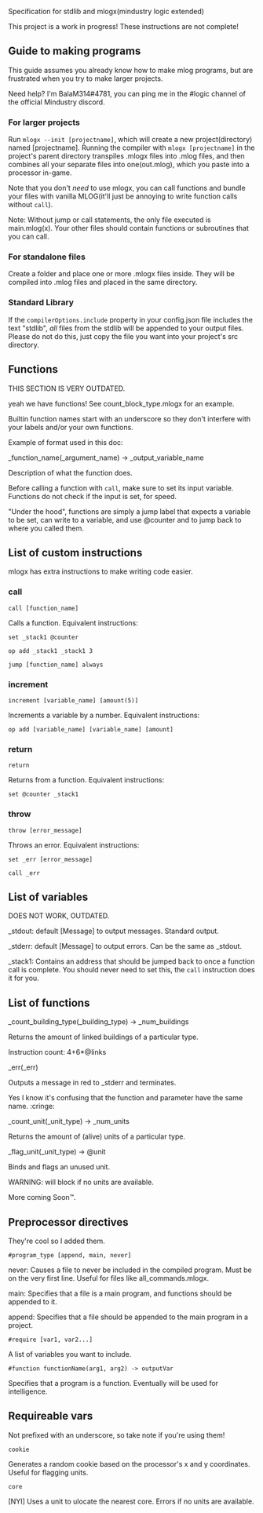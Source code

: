 Specification for stdlib and mlogx(mindustry logic extended)

This project is a work in progress! These instructions are not complete!

## Guide to making programs
This guide assumes you already know how to make mlog programs, but are frustrated when you try to make larger projects.

Need help? I'm BalaM314#4781, you can ping me in the #logic channel of the official Mindustry discord.

### For larger projects
Run `mlogx --init [projectname]`, which will create a new project(directory) named [projectname].
Running the compiler with `mlogx [projectname]` in the project's parent directory transpiles .mlogx files into .mlog files, and then combines all your separate files into one(out.mlog), which you paste into a processor in-game.

Note that you don't *need* to use mlogx, you can call functions and bundle your files with vanilla MLOG(it'll just be annoying to write function calls without `call`).

Note: Without jump or call statements, the only file executed is main.mlog(x). Your other files should contain functions or subroutines that you can call.

### For standalone files
Create a folder and place one or more .mlogx files inside. They will be compiled into .mlog files and placed in the same directory.

### Standard Library
If the `compilerOptions.include` property in your config.json file includes the text "stdlib", *all* files from the stdlib will be appended to your output files. Please do not do this, just copy the file you want into your project's src directory.

## Functions

THIS SECTION IS VERY OUTDATED.

yeah we have functions! See count_block_type.mlogx for an example.

Builtin function names start with an underscore so they don't interfere with your labels and/or your own functions.

Example of format used in this doc:

_function_name(_argument_name) -> _output_variable_name

Description of what the function does.

Before calling a function with `call`, make sure to set its input variable.
Functions do not check if the input is set, for speed.

"Under the hood", functions are simply a jump label that expects a variable to be set, can write to a variable, and use @counter and <stack1> to jump back to where you called them.

## List of custom instructions

mlogx has extra instructions to make writing code easier.

### call

`call [function_name]`

Calls a function. Equivalent instructions:

`set _stack1 @counter`

`op add _stack1 _stack1 3`

`jump [function_name] always`

### increment

`increment [variable_name] [amount(5)]`

Increments a variable by a number. Equivalent instructions:

`op add [variable_name] [variable_name] [amount]`

### return

`return`

Returns from a function. Equivalent instructions:

`set @counter _stack1`

### throw

`throw [error_message]`

Throws an error. Equivalent instructions:

`set _err [error_message]`

`call _err`

## List of variables
DOES NOT WORK, OUTDATED.
 
_stdout: default [Message] to output messages. Standard output.

_stderr: default [Message] to output errors. Can be the same as _stdout.

_stack1: Contains an address that should be jumped back to once a function call is complete. You should never need to set this, the `call` instruction does it for you.

## List of functions

_count_building_type(_building_type) -> _num_buildings

Returns the amount of linked buildings of a particular type.

Instruction count: 4+6*@links



_err(_err)

Outputs a message in red to _stderr and terminates.

Yes I know it's confusing that the function and parameter have the same name. :cringe:



_count_unit(_unit_type) -> _num_units

Returns the amount of (alive) units of a particular type.



_flag_unit(_unit_type) -> @unit

Binds and flags an unused unit.

WARNING: will block if no units are available.

More coming Soon™.

## Preprocessor directives

They're cool so I added them.

`#program_type [append, main, never]`

never: Causes a file to never be included in the compiled program. Must be on the very first line. Useful for files like all_commands.mlogx.

main: Specifies that a file is a main program, and functions should be appended to it.

append: Specifies that a file should be appended to the main program in a project.

`#require [var1, var2...]`

A list of variables you want to include.

`#function functionName(arg1, arg2) -> outputVar`

Specifies that a program is a function. Eventually will be used for intelligence.
## Requireable vars
Not prefixed with an underscore, so take note if you're using them!

`cookie`

Generates a random cookie based on the processor's x and y coordinates. Useful for flagging units.

`core`

[NYI] Uses a unit to ulocate the nearest core. Errors if no units are available.


